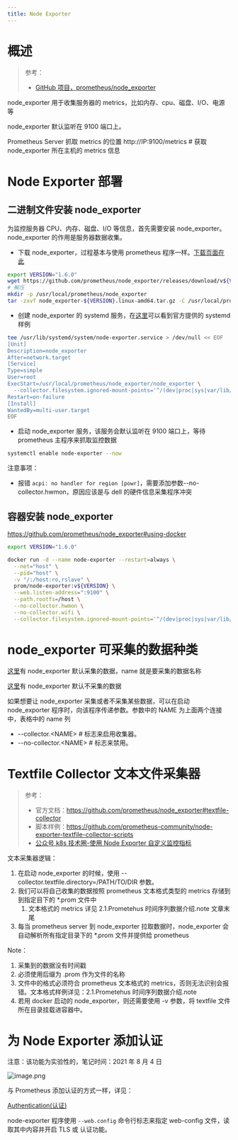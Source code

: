 ```yaml
---
title: Node Exporter
---
```


# 概述

> 参考：
>
> - [GitHub 项目，prometheus/node_exporter](https://github.com/prometheus/node_exporter)

node_exporter 用于收集服务器的 metrics，比如内存、cpu、磁盘、I/O、电源等

node_exporter 默认监听在 9100 端口上。

Prometheus Server 抓取 metrics 的位置 http://IP:9100/metrics # 获取 node_exporter 所在主机的 metrics 信息

# Node Exporter 部署

## 二进制文件安装 node_exporter

为监控服务器 CPU、内存、磁盘、I/O 等信息，首先需要安装 node_exporter。node_exporter 的作用是服务器数据收集。

- 下载 node_exporter，过程基本与使用 prometheus 程序一样。[下载页面在此](https://github.com/prometheus/node_exporter/releases)

```bash
export VERSION="1.6.0"
wget https://github.com/prometheus/node_exporter/releases/download/v${VERSION}/node_exporter-${VERSION}.linux-amd64.tar.gz
# 解压
mkdir -p /usr/local/prometheus/node_exporter
tar -zxvf node_exporter-${VERSION}.linux-amd64.tar.gz -C /usr/local/prometheus/node_exporter --strip-components=1
```

- 创建 node_exporter 的 systemd 服务，在[这里](https://github.com/prometheus/node_exporter/tree/master/examples/systemd)可以看到官方提供的 systemd 样例

```bash
tee /usr/lib/systemd/system/node-exporter.service > /dev/null << EOF
[Unit]
Description=node_exporter
After=network.target
[Service]
Type=simple
User=root
ExecStart=/usr/local/prometheus/node_exporter/node_exporter \
  --collector.filesystem.ignored-mount-points='^/(dev|proc|sys|var/lib/docker/.+|var/lib/kubelet/pods/.+)($|/)'
Restart=on-failure
[Install]
WantedBy=multi-user.target
EOF
```

- 启动 node_exporter 服务，该服务会默认监听在 9100 端口上，等待 prometheus 主程序来抓取监控数据

```bash
systemctl enable node-exporter --now
```

注意事项：

- 报错 `acpi: no handler for region [powr]`，需要添加参数--no-collector.hwmon，原因应该是与 dell 的硬件信息采集程序冲突

## 容器安装 node_exporter

<https://github.com/prometheus/node_exporter#using-docker>

```bash
export VERSION="1.6.0"

docker run -d --name node-exporter --restart=always \
  --net="host" \
  --pid="host" \
  -v "/:/host:ro,rslave" \
  prom/node-exporter:v${VERSION} \
  --web.listen-address=":9100" \
  --path.rootfs=/host \
  --no-collector.hwmon \
  --no-collector.wifi \
  --collector.filesystem.ignored-mount-points='^/(dev|proc|sys|var/lib/docker/.+|var/lib/kubelet/pods/.+)($|/)'
```

# node_exporter 可采集的数据种类

[这里](https://github.com/prometheus/node_exporter#enabled-by-default)有 node_exporter 默认采集的数据，name 就是要采集的数据名称

[这里](https://github.com/prometheus/node_exporter#disabled-by-default)有 node_exporter 默认不采集的数据

如果想要让 node_exporter 采集或者不采集某些数据，可以在启动 node_exporter 程序时，向该程序传递参数。参数中的 NAME 为上面两个连接中，表格中的 name 列

- --collector.\<NAME> # 标志来启用收集器。
- --no-collector.\<NAME> # 标志来禁用。

# Textfile Collector 文本文件采集器

> 参考：
>
> - 官方文档：<https://github.com/prometheus/node_exporter#textfile-collector>
> - 脚本样例：<https://github.com/prometheus-community/node-exporter-textfile-collector-scripts>
> - [公众号,k8s 技术圈-使用 Node Exporter 自定义监控指标](https://mp.weixin.qq.com/s/X73XRrhU_lYMvkJvF1z2uw)

文本采集器逻辑：

1. 在启动 node_exporter 的时候，使用 --collector.textfile.directory=/PATH/TO/DIR 参数。
2. 我们可以将自己收集的数据按照 prometheus 文本格式类型的 metrics 存储到到指定目下的 \*.prom 文件中
   1. 文本格式的 metrics 详见 2.1.Prometehus 时间序列数据介绍.note 文章末尾
3. 每当 prometheus server 到 node_exporter 拉取数据时，node_exporter 会自动解析所有指定目录下的 \*.prom 文件并提供给 prometheus

Note：

1. 采集到的数据没有时间戳
2. 必须使用后缀为 .prom 作为文件的名称
3. 文件中的格式必须符合 prometheus 文本格式的 metrics，否则无法识别会报错。文本格式样例详见：2.1.Prometehus 时间序列数据介绍.note
4. 若用 docker 启动的 node_exporter，则还需要使用 -v 参数，将 textfile 文件所在目录挂载进容器中。

# 为 Node Exporter 添加认证

注意：该功能为实验性的，笔记时间：2021 年 8 月 4 日

![image.png](https://notes-learning.oss-cn-beijing.aliyuncs.com/ck9bpv/1628068010926-2ae85ce6-13be-4dd3-8ed1-74538c5cf3da.png)

与 Prometheus 添加认证的方式一样，详见：

[Authentication(认证)](/docs/6.可观测性/监控系统/Prometheus/HTTPS%20和%20Authentication(认证).md)

node-exporter 程序使用 `--web.config` 命令行标志来指定 web-config 文件，读取其中内容并开启 TLS 或 认证功能。
